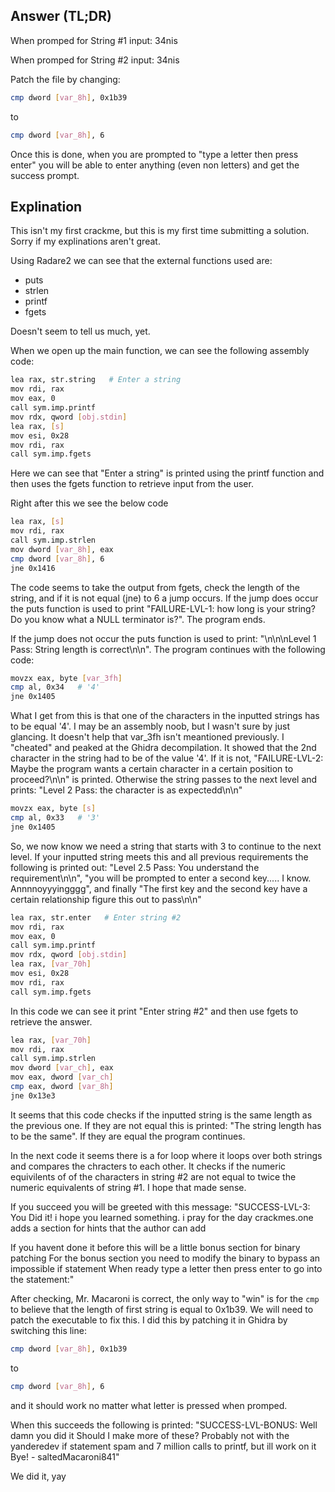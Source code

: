 ## Answer (TL;DR)

When promped for String #1 input: 34nis

When promped for String #2 input: 34nis

Patch the file by changing:
```bash
cmp dword [var_8h], 0x1b39 
```
to 
```bash
cmp dword [var_8h], 6
```
Once this is done, when you are prompted to "type a letter then press enter" you will be able to enter anything (even non letters) and get the success prompt.

## Explination

This isn't my first crackme, but this is my first time submitting a solution. Sorry if my explinations aren't great.

Using Radare2 we can see that the external functions used are:
- puts
- strlen
- printf
- fgets

Doesn't seem to tell us much, yet.

When we open up the main function, we can see the following assembly code:

```bash
lea rax, str.string   # Enter a string
mov rdi, rax
mov eax, 0
call sym.imp.printf
mov rdx, qword [obj.stdin]
lea rax, [s]
mov esi, 0x28
mov rdi, rax
call sym.imp.fgets
```

Here we can see that "Enter a string" is printed using the printf function and then uses the fgets function to retrieve input from the user.

Right after this we see the below code

```bash
lea rax, [s]
mov rdi, rax
call sym.imp.strlen
mov dword [var_8h], eax
cmp dword [var_8h], 6
jne 0x1416
```
The code seems to take the output from fgets, check the length of the string, and if it is not equal (jne) to 6 a jump occurs. If the jump does occur the puts function is used to print "FAILURE-LVL-1: how long is your string? Do you know what a NULL terminator is?". The program ends.

If the jump does not occur the puts function is used to print: "\n\n\nLevel 1 Pass: String length is correct\n\n". The program continues with the following code:

```bash
movzx eax, byte [var_3fh]
cmp al, 0x34   # '4'
jne 0x1405
```
What I get from this is that one of the characters in the inputted strings has to be equal '4'. I may be an assembly noob, but I wasn't sure by just glancing. It doesn't help that var_3fh isn't meantioned previously. I "cheated" and peaked at the Ghidra decompilation.
It showed that the 2nd character in the string had to be of the value '4'. If it is not, "FAILURE-LVL-2: Maybe the program wants a certain character in a certain position to proceed?\n\n" is printed. Otherwise the string passes to the next level and prints: "Level 2 Pass: the character is as expectedd\n\n"

```bash
movzx eax, byte [s]
cmp al, 0x33   # '3'
jne 0x1405
```
So, we now know we need a string that starts with 3 to continue to the next level. If your inputted string meets this and all previous requirements the following is printed out: "Level 2.5 Pass: You understand the requirement\n\n", "you will be prompted to enter a second key..... I know. Annnnoyyyingggg", and finally "The first key and the second key have a certain relationship figure this out to pass\n\n"

```bash
lea rax, str.enter   # Enter string #2
mov rdi, rax
mov eax, 0
call sym.imp.printf
mov rdx, qword [obj.stdin]
lea rax, [var_70h]
mov esi, 0x28
mov rdi, rax
call sym.imp.fgets
```

In this code we can see it print "Enter string #2" and then use fgets to retrieve the answer.

```bash
lea rax, [var_70h]
mov rdi, rax
call sym.imp.strlen
mov dword [var_ch], eax
mov eax, dword [var_ch]
cmp eax, dword [var_8h]
jne 0x13e3
```

It seems that this code checks if the inputted string is the same length as the previous one. If they are not equal this is printed: "The string length has to be the same". If they are equal the program continues.

In the next code it seems there is a for loop where it loops over both strings and compares the chracters to each other. It checks if the numeric equivilents of of the characters in string #2 are not equal to twice the numeric equivalents of string #1. I hope that made sense.

If you succeed you will be greeted with this message: "SUCCESS-LVL-3: You Did it! i hope you learned something. i pray for the day crackmes.one adds a section for hints that the author can add

If you havent done it before this will be a little bonus section for binary patching
For the bonus section you need to modify the binary to bypass an impossible if statement
When ready type a letter then press enter to go into the statement:"

After checking, Mr. Macaroni is correct, the only way to "win" is for the ```cmp``` to believe that the length of first string is equal to 0x1b39. We will need to patch the executable to fix this. I did this by patching it in Ghidra by switching this line:
```bash
cmp dword [var_8h], 0x1b39 
```
to 
```bash
cmp dword [var_8h], 6
```
and it should work no matter what letter is pressed when promped.

When this succeeds the following is printed: "SUCCESS-LVL-BONUS: Well damn you did it Should I make more of these? Probably not with the yanderedev if statement spam and 7 million calls to printf, but ill work on it Bye! - saltedMacaroni841"

We did it, yay


